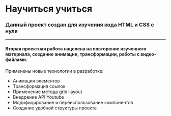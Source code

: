 # Научиться учиться
### Данный проект создан для изучения кода HTML и CSS с нуля
-------------------
#### Вторая проектная работа нацелена на повторение изученного материала, создание анимации, трансформации, работы с видео-файлами.
Применены новые технологии в разработке:
* Анимация элементов
* Трансформация ссылок
* Применение метода grid-layout
* Внедрение API Youtube
* Модифицирование и переиспользование компонентов
* Создание удобной структуры проекта
